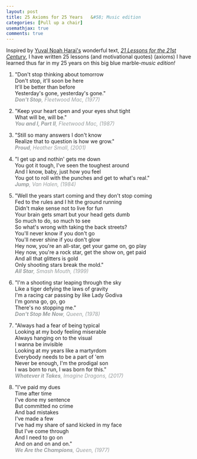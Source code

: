 ```yaml
---
layout: post
title: 25 Axioms for 25 Years	&#58; Music edition
categories: [Pull up a chair]
usemathjax: true
comments: true
---
```


Inspired by [Yuval Noah Harai's](https://www.ynharari.com/about/) wonderful text, [*21 Lessons for the 21st Century*](https://www.amazon.ca/Lessons-21st-Century-Yuval-Harari/dp/0771048882/ref=sr_1_1?adgrpid=1356797581896216&hvadid=84800003692843&hvbmt=be&hvdev=c&hvlocphy=123984&hvnetw=o&hvqmt=e&hvtargid=kwd-84800019577937%3Aloc-32&hydadcr=10230_10408543&keywords=21+lessons+for+the+21st+century+by+yuval+noah+harari&qid=1652460161&sr=8-1), I have written 25 lessons (and motivational quotes) (axioms) I have learned thus far in my 25 years on this big blue marble-*music edition!*
    
  1.  <p>"Don't stop thinking about tomorrow<br>
          Don't stop, it'll soon be here<br>
          It'll be better than before<br>
          Yesterday's gone, yesterday's gone."<br>
          <span style = "color:#989d9e"><em><b>Don't Stop</b>, Fleetwood Mac, (1977)</em></span>
      </p>

  2.  <p>"Keep your heart open and your eyes shut tight<br>
       What will be, will be."<br>
       <span style = "color:#989d9e"><em><b>You and I, Part II</b>, Fleetwood Mac, (1987)</em></span>
       </p>

  3.  <p>"Still so many answers I don't know<br>
      Realize that to question is how we grow."<br>
      <span style = "color:#989d9e"><em><b>Proud</b>, Heather Small, (2001)</em></span>
      </p>

  4.  <p>"I get up and nothin' gets me down<br>
      You got it tough, I've seen the toughest around<br>
      And I know, baby, just how you feel<br>
      You got to roll with the punches and get to what's real."<br>
      <span style = "color:#989d9e"><em><b>Jump</b>, Van Halen, (1984)</em></span>
      </p>
    
   5.  <p>"Well the years start coming and they don't stop coming<br>
       Fed to the rules and I hit the ground running<br>
       Didn't make sense not to live for fun<br>
       Your brain gets smart but your head gets dumb<br>
       So much to do, so much to see<br>
       So what's wrong with taking the back streets?<br>
       You'll never know if you don't go<br>
       You'll never shine if you don't glow<br>
       Hey now, you're an all-star, get your game on, go play<br>
       Hey now, you're a rock star, get the show on, get paid<br>
       And all that glitters is gold<br>
       Only shooting stars break the mold."<br>
       <span style = "color:#989d9e"><em><b>All Star</b>, Smash Mouth, (1999)</em></span>
       </p>
       
   6.  <p>"I'm a shooting star leaping through the sky<br> 
       Like a tiger defying the laws of gravity<br>
       I'm a racing car passing by like Lady Godiva<br>
       I'm gonna go, go, go<br>
       There's no stopping me."<br>
       <span style = "color:#989d9e"><em><b>Don't Stop Me Now</b>, Queen, (1978)</em></span>
       </p>

  7.   <p>"Always had a fear of being typical<br>
        Looking at my body feeling miserable<br>
        Always hanging on to the visual<br>
        I wanna be invisible<br>
        Looking at my years like a martyrdom<br>
        Everybody needs to be a part of 'em<br>
        Never be enough, I'm the prodigal son<br>
        I was born to run, I was born for this."<br>
        <span style = "color:#989d9e"><em><b>Whatever it Takes</b>, Imagine Dragons, (2017)</em></span>

  8.  <p>"I've paid my dues<br>
       Time after time<br>
       I've done my sentence<br>
       But committed no crime<br>
       And bad mistakes<br>
       I've made a few<br>
       I've had my share of sand kicked in my face<br>
       But I've come through<br>
       And I need to go on<br>
       And on and on and on."<br>
       <span style = "color:#989d9e"><em><b>We Are the Champions</b>, Queen, (1977)</em></span>





























